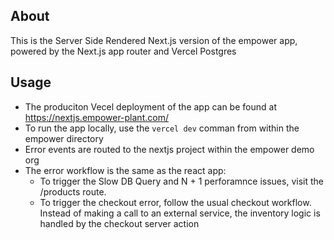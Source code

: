 ## About
This is the Server Side Rendered Next.js version of the empower app, powered by the Next.js app router and Vercel Postgres
## Usage
* The produciton Vecel deployment of the app can be found at https://nextjs.empower-plant.com/
* To run the app locally, use the `vercel dev` comman from within the empower directory
* Error events are routed to the nextjs project within the empower demo org
* The error workflow is the same as the react app:
    * To trigger the Slow DB Query and N + 1 perforamnce issues, visit the /products route. 
    * To trigger the checkout error, follow the usual checkout workflow. Instead of making a call to an external service, the inventory logic is handled by the checkout server action

